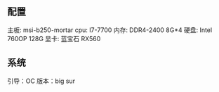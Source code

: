 ## 配置
主板: msi-b250-mortar
cpu: I7-7700
内存: DDR4-2400 8G*4
硬盘: Intel 760OP 128G
显卡: 蓝宝石 RX560
## 系统
引导：OC
版本：big sur
